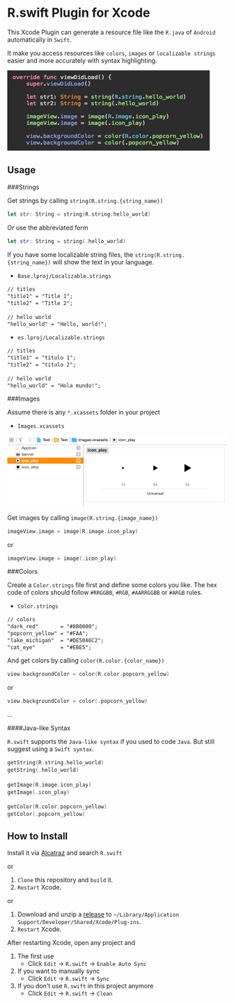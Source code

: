 R.swift Plugin for Xcode
======================

This Xcode Plugin can generate a resource file like the `R.java` of `Android` automatically in `Swift`.

It make you access resources like `colors`, `images` or `localizable strings` easier and more accurately with syntax highlighting.

<img src="./screenshots/sample.png" width = "465" alt="Image.xcassets" />

Usage
-----

###Strings

Get strings by calling `string(R.string.{string_name})`

```swift
let str: String = string(R.string.hello_world)
```

Or use the abbreviated form

```swift
let str: String = string(.hello_world)
```

If you have some localizable string files, the `string(R.string.{string_name})` will show the text in your language.

* `Base.lproj/Localizable.strings`

```
// titles
"title1" = "Title 1";
"title2" = "Title 2";

// hello world
"hello_world" = "Hello, world!";
```

* `es.lproj/Localizable.strings`

```
// titles
"title1" = "título 1";
"title2" = "título 2";

// hello world
"hello_world" = "Hola mundo!";
```			

###Images

Assume there is any `*.xcassets` folder in your project

* `Images.xcassets`

<img src="./screenshots/pic_assets.png" width = "640" alt="Image.xcassets" />

Get images by calling `image(R.string.{image_name})`

```swift
imageView.image = image(R.image.icon_play)
```

or

```swift
imageView.image = image(.icon_play)
```

###Colors

Create a `Color.strings` file first and define some colors you like. The hex code of colors should follow `#RRGGBB`, `#RGB`, `#AARRGGBB` or `#ARGB` rules.

* `Color.strings`

```
// colors
"dark_red"       = "#8B0000";
"popcorn_yellow" = "#FAA";
"lake_michigan"  = "#DE50A6C2";
"cat_eye"        = "#EBE5";
```

And get colors by calling `color(R.color.{color_name})`

```swift
view.backgroundColor = color(R.color.popcorn_yellow)
```

or

```swift
view.backgroundColor = color(.popcorn_yellow)
```

... 

####Java-like Syntax

`R.swift` supports the `Java-like syntax` if you used to code `Java`. But still suggest using a `Swift syntax`.

```swift
getString(R.string.hello_world)
getString(.hello_world)

getImage(R.image.icon_play)
getImage(.icon_play)

getColor(R.color.popcorn_yellow)
getColor(.popcorn_yellow)
```

How to Install
--------------

Install it via <a href="http://alcatraz.io/">Alcatraz</a> and search `R.swift`

or

1. `Clone` this repository and `build` it.
2. `Restart` Xcode.

or

1. Download and unzip a <a href="https://github.com/azurechen/R.swift-plugin/releases">release</a> to `~/Library/Application Support/Developer/Shared/Xcode/Plug-ins`.
2. `Restart` Xcode.

After restarting Xcode, open any project and 

1. The first use
   * Click `Edit` -> `R.swift` -> `Enable Auto Sync`
2. If you want to manually sync
   * Click `Edit` -> `R.swift` -> `Sync`
3. If you don't use `R.swift` in this project anymore
   * Click `Edit` -> `R.swift` -> `Clean` 

